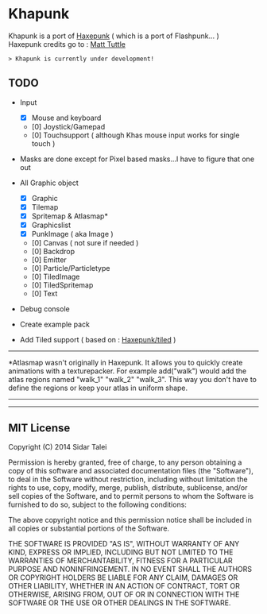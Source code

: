 Khapunk
========

Khapunk is a port of [Haxepunk] ( which is a port of Flashpunk... )  
Haxepunk credits go to :  [Matt Tuttle] 

~~~~
> Khapunk is currently under development!
~~~~

TODO
-----
* Input  
    - [x] Mouse and keyboard  
    - [0] Joystick/Gamepad
    - [0] Touchsupport ( although Khas mouse input works for single touch )  


* Masks are done except for Pixel based masks...I have to figure that one out
* All Graphic object 
    - [x] Graphic
    - [x] Tilemap
    - [x] Spritemap & Atlasmap*
    - [x] Graphicslist
    - [x] PunkImage ( aka Image )
    - [0] Canvas ( not sure if needed )
    - [0] Backdrop
    - [0] Emitter
    - [0] Particle/Particletype
    - [0] TiledImage
    - [0] TiledSpritemap
    - [0] Text


* Debug console
* Create example pack
* Add Tiled support ( based on : [Haxepunk/tiled] )
---
*Atlasmap wasn't originally in Haxepunk. It allows you to quickly create animations with a texturepacker. For example add("walk") would add the atlas regions named "walk_1" "walk_2" "walk_3". This way you don't have to define the regions or keep your atlas in uniform shape.

---
[Haxepunk/tiled]:https://github.com/HaxePunk/tiled
[Matt Tuttle]:https://github.com/MattTuttle
[Haxepunk]:https://github.com/HaxePunk/HaxePunk

----
MIT License
----

Copyright (C) 2014 Sidar Talei

Permission is hereby granted, free of charge, to any person obtaining a copy of this software and associated documentation files (the "Software"), to deal in the Software without restriction, including without limitation the rights to use, copy, modify, merge, publish, distribute, sublicense, and/or sell copies of the Software, and to permit persons to whom the Software is furnished to do so, subject to the following conditions:

The above copyright notice and this permission notice shall be included in all copies or substantial portions of the Software.

THE SOFTWARE IS PROVIDED "AS IS", WITHOUT WARRANTY OF ANY KIND, EXPRESS OR IMPLIED, INCLUDING BUT NOT LIMITED TO THE WARRANTIES OF MERCHANTABILITY, FITNESS FOR A PARTICULAR PURPOSE AND NONINFRINGEMENT. IN NO EVENT SHALL THE AUTHORS OR COPYRIGHT HOLDERS BE LIABLE FOR ANY CLAIM, DAMAGES OR OTHER LIABILITY, WHETHER IN AN ACTION OF CONTRACT, TORT OR OTHERWISE, ARISING FROM, OUT OF OR IN CONNECTION WITH THE SOFTWARE OR THE USE OR OTHER DEALINGS IN THE SOFTWARE.
